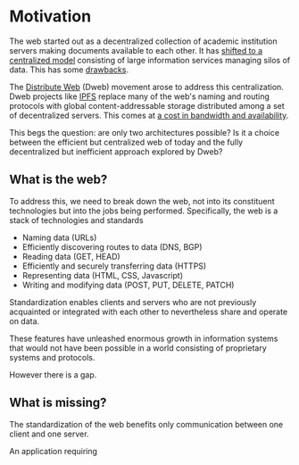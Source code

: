 # Motivation

The web started out as a decentralized collection of academic institution servers making documents available to each other. It has [shifted to a centralized model](https://hackernoon.com/the-evolution-of-the-internet-from-decentralized-to-centralized-3e2fa65898f5) consisting of large information services managing silos of data. This has some [drawbacks](https://bdtechtalks.com/2017/10/27/why-does-the-centralized-internet-suck/).

The [Distribute Web](https://hacks.mozilla.org/category/dweb/) (Dweb) movement arose to address this centralization. Dweb projects like [IPFS](https://ipfs.io/) replace many of the web's naming and routing protocols with global content-addressable storage distributed among a set of decentralized servers. This comes at [a cost in bandwidth and availability](https://hackernoon.com/ipfs-a-complete-analysis-of-the-distributed-web-6465ff029b9b).

This begs the question: are only two architectures possible? Is it a choice between the efficient but centralized web of today and the fully decentralized but inefficient approach explored by Dweb?

## What is the web?

To address this, we need to break down the web, not into its constituent technologies but into the jobs being performed. Specifically, the web is a stack of technologies and standards

 * Naming data (URLs)
 * Efficiently discovering routes to data (DNS, BGP)
 * Reading data (GET, HEAD)
 * Efficiently and securely transferring data (HTTPS)
 * Representing data (HTML, CSS, Javascript)
 * Writing and modifying data (POST, PUT, DELETE, PATCH)

Standardization enables clients and servers who are not previously acquainted or integrated with each other to nevertheless share and operate on data.

These features have unleashed enormous growth in information systems that would not have been possible in a world consisting of proprietary systems and protocols.

However there is a gap.

## What is missing?

The standardization of the web benefits only communication between one client and one server.

An application requiring 

